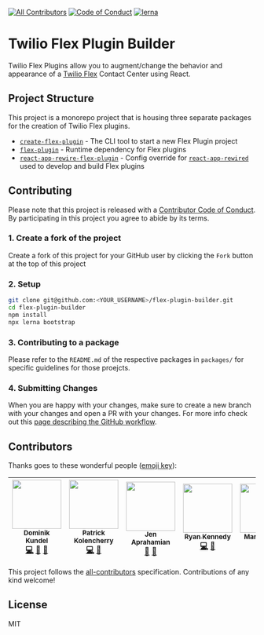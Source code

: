 [![All Contributors](https://img.shields.io/badge/all_contributors-5-orange.svg?style=flat-square)](#contributors)
[![Code of Conduct](https://img.shields.io/badge/%F0%9F%92%96-code%20of%20conduct-ff69b4.svg?style=flat-square)](CODE_OF_CONDUCT.md)
[![lerna](https://img.shields.io/badge/maintained%20with-lerna-cc00ff.svg?style=flat-square)](https://lernajs.io/)

# Twilio Flex Plugin Builder

Twilio Flex Plugins allow you to augment/change the behavior and appearance of a [Twilio Flex](https://www.twilio.com/flex) Contact Center using React.

## Project Structure

This project is a monorepo project that is housing three separate packages for the creation of Twilio Flex plugins.

- [`create-flex-plugin`](packages/create-flex-plugin) - The CLI tool to start a new Flex Plugin project
- [`flex-plugin`](packages/flex-plugin) - Runtime dependency for Flex plugins
- [`react-app-rewire-flex-plugin`](packages/react-app-rewire-flex-plugin) - Config override for [`react-app-rewired`](https://npm.im/react-app-rewired) used to develop and build Flex plugins

## Contributing

Please note that this project is released with a [Contributor Code of Conduct](CODE_OF_CONDUCT.md). By participating in this project you agree to abide by its terms.

### 1. Create a fork of the project

Create a fork of this project for your GitHub user by clicking the `Fork` button at the top of this project

### 2. Setup

```bash
git clone git@github.com:<YOUR_USERNAME>/flex-plugin-builder.git
cd flex-plugin-builder
npm install
npx lerna bootstrap
```

### 3. Contributing to a package

Please refer to the `README.md` of the respective packages in `packages/` for specific guidelines for those proejcts.

### 4. Submitting Changes

When you are happy with your changes, make sure to create a new branch with your changes and open a PR with your changes. For more info check out this [page describing the GitHub workflow](https://guides.github.com/introduction/flow/).

## Contributors

Thanks goes to these wonderful people ([emoji key](https://github.com/kentcdodds/all-contributors#emoji-key)):

<!-- ALL-CONTRIBUTORS-LIST:START - Do not remove or modify this section -->
<!-- prettier-ignore -->
| [<img src="https://avatars3.githubusercontent.com/u/1505101?v=4" width="100px;"/><br /><sub><b>Dominik Kundel</b></sub>](https://dkundel.com)<br />[💻](https://github.com/twilio/flex-plugin-builder/commits?author=dkundel "Code") [📖](https://github.com/twilio/flex-plugin-builder/commits?author=dkundel "Documentation") [🤔](#ideas-dkundel "Ideas, Planning, & Feedback") | [<img src="https://avatars0.githubusercontent.com/u/3395618?v=4" width="100px;"/><br /><sub><b>Patrick Kolencherry</b></sub>](https://github.com/kolencherry)<br />[💻](https://github.com/twilio/flex-plugin-builder/commits?author=kolencherry "Code") [🐛](https://github.com/twilio/flex-plugin-builder/issues?q=author%3Akolencherry "Bug reports") | [<img src="https://avatars0.githubusercontent.com/u/1070220?v=4" width="100px;"/><br /><sub><b>Jen Aprahamian</b></sub>](http://twitter.com/jennifermarie)<br />[🐛](https://github.com/twilio/flex-plugin-builder/issues?q=author%3Ajennifermarie "Bug reports") [📖](https://github.com/twilio/flex-plugin-builder/commits?author=jennifermarie "Documentation") | [<img src="https://avatars3.githubusercontent.com/u/218683?v=4" width="100px;"/><br /><sub><b>Ryan Kennedy</b></sub>](https://github.com/theryankennedy)<br />[💻](https://github.com/twilio/flex-plugin-builder/commits?author=theryankennedy "Code") [🤔](#ideas-theryankennedy "Ideas, Planning, & Feedback") | [<img src="https://avatars3.githubusercontent.com/u/2159342?v=4" width="100px;"/><br /><sub><b>Martin Amps</b></sub>](https://ma.rtin.so)<br />[💻](https://github.com/twilio/flex-plugin-builder/commits?author=MartinAmps "Code") [🤔](#ideas-MartinAmps "Ideas, Planning, & Feedback") |
| :---: | :---: | :---: | :---: | :---: |
<!-- ALL-CONTRIBUTORS-LIST:END -->

This project follows the [all-contributors](https://github.com/kentcdodds/all-contributors) specification. Contributions of any kind welcome!

## License

MIT
